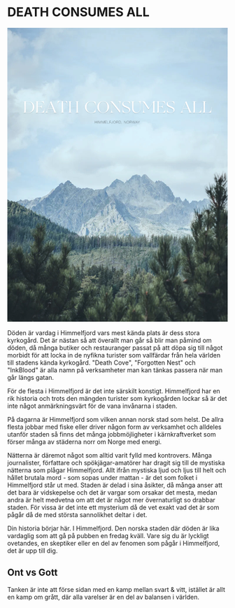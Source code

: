 # DEATH CONSUMES ALL

![DCA](site/dca_poster.jpg)

Döden är vardag i Himmelfjord vars mest kända plats är dess stora kyrkogård. Det är nästan så att överallt man går så blir man påmind om döden, då många butiker och restauranger passat på att döpa sig till något morbidt för att locka in de nyfikna turister som vallfärdar från hela världen till stadens kända kyrkogård. "Death Cove", "Forgotten Nest" och "InkBlood" är alla namn på verksamheter man kan tänkas passera när man går längs gatan.

För de flesta i Himmelfjord är det inte särskilt konstigt. Himmelfjord har en rik historia och trots den mängden turister som kyrkogården lockar så är det inte något anmärkningsvärt för de vana invånarna i staden.

På dagarna är Himmelfjord som vilken annan norsk stad som helst. De allra flesta jobbar med fiske eller driver någon form av verksamhet och alldeles utanför staden så finns det många jobbmöjligheter i kärnkraftverket som förser många av städerna norr om Norge med energi.

Nätterna är däremot något som alltid varit fylld med kontrovers. Många journalister, författare och spökjägar-amatörer har dragit sig till de mystiska nätterna som plågar Himmelfjord. Allt ifrån mystiska ljud och ljus till helt och hållet brutala mord - som sopas under mattan - är det som folket i Himmelfjord står ut med. Staden är delad i sina åsikter, då många anser att det bara är vidskepelse och det är vargar som orsakar det mesta, medan andra är helt medvetna om att det är något mer övernaturligt so drabbar staden. För vissa är det inte ett mysterium då de vet exakt vad det är som pågår då de med största sannolikhet deltar i det.

Din historia börjar här. I Himmelfjord. Den norska staden där döden är lika vardaglig som att gå på pubben en fredag kväll. Vare sig du är lyckligt ovetandes, en skeptiker eller en del av fenomen som pågår i Himmelfjord, det är upp till dig.

## Ont vs Gott

Tanken är inte att förse sidan med en kamp mellan svart & vitt, istället är allt en kamp om grått, där alla varelser är en del av balansen i världen.
